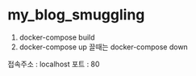 # my_blog_smuggling
1. docker-compose build
2. docker-compose up
   끌때는 docker-compose down

접속주소 : localhost
포트 : 80
